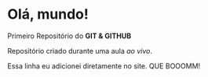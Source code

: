 # Olá, mundo!
 Primeiro Repositório do **GIT & GITHUB**

Repositório criado durante uma aula *ao vivo*.

Essa linha eu adicionei diretamente no site. QUE BOOOMM!
